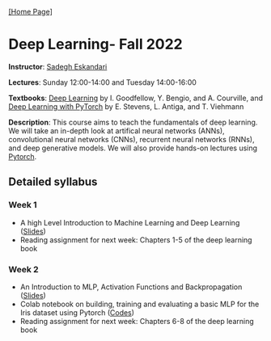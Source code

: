 [[Home Page]](https://sadegh28.github.io/eskandari)  
# Deep Learning- Fall 2022

**Instructor**: [Sadegh Eskandari](https://sadegh28.github.io/eskandari) 

**Lectures**: Sunday 12:00-14:00 and Tuesday 14:00-16:00

**Textbooks**: [Deep Learning](https://www.deeplearningbook.org/) by I. Goodfellow, Y. Bengio, and A. Courville, and [Deep Learning with PyTorch](https://www.manning.com/books/deep-learning-with-pytorch) by E. Stevens, L. Antiga, and T. Viehmann

**Description**: This course aims to teach the fundamentals of deep learning. We will take an in-depth look at artifical neural networks (ANNs), convolutional neural networks (CNNs), recurrent neural networks (RNNs), and deep generative models. We will also provide hands-on lectures using [Pytorch](https://pytorch.org/). 

## Detailed syllabus
### Week 1
* A high Level Introduction to Machine Learning and Deep Learning  ([Slides](Materials/Lecture1(Intro).pdf))
* Reading assignment for next week: Chapters 1-5 of the deep learning book

### Week 2
* An Introduction to MLP, Activation Functions and Backpropagation ([Slides](Materials/Lecture2(MLP).pdf))
* Colab notebook on building, training and evaluating a basic MLP for the Iris dataset using Pytorch ([Codes](Materials/MLP%20for%20Iris%20(Pytorch).rar))
* Reading assignment for next week: Chapters 6-8 of the deep learning book




